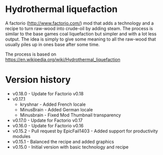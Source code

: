 # Hydrothermal liquefaction

A factorio (http://www.factorio.com/) mod that adds a technology and a recipe to turn raw-wood into crude-oil by adding steam. The process is similar to the base games coal liquefaction but simpler and with a lot less output. The idea is simply to give some meaning to all the raw-wood that usually piles up in ones base after some time.

The process is based on https://en.wikipedia.org/wiki/Hydrothermal_liquefaction

# Version history
* v0.18.0 - Update for Factorio v0.18
* v0.17.1
  * kryshnar - Added French locale
  * MinusBrain - Added German locale
  * Minusbrain - Fixed Mod Thumbnail transparency
* v0.17.0 - Update for Factorio v0.17
* v0.16.0 - Update for Factorio v0.16
* v0.15.2 - Pull request by EpicFail1403 - Added support for productivity modules
* v0.15.1 - Balanced the recipe and added graphics
* v0.15.0 - Initial version with basic technology and recipe
